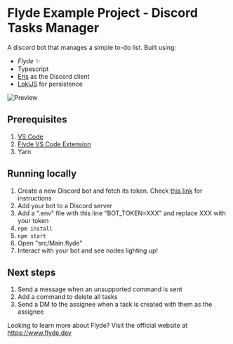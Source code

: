 # Flyde Example Project - Discord Tasks Manager

A discord bot that manages a simple to-do list. Built using:

- _Flyde_ ✨
- Typescript
- [Eris](https://abal.moe/Eris/) as the Discord client
- [LokiJS](https://github.com/techfort/LokiJS) for persistence

![Preview](preview.gif)

## Prerequisites

1. [VS Code](https://code.visualstudio.com/)
2. [Flyde VS Code Extension](https://marketplace.visualstudio.com/items?itemName=flyde.flyde-vscode)
3. Yarn

## Running locally

1. Create a new Discord bot and fetch its token. Check [this link](https://www.writebots.com/discord-bot-token/) for instructions
2. Add your bot to a Discord server
3. Add a ".env" file with this line "BOT_TOKEN=XXX" and replace XXX with your token
4. `npm install`
5. `npm start`
6. Open "src/Main.flyde"
7. Interact with your bot and see nodes lighting up!

## Next steps

1. Send a message when an unsupported command is sent
2. Add a command to delete all tasks
3. Send a DM to the assignee when a task is created with them as the assignee

Looking to learn more about Flyde? Visit the official website at https://www.flyde.dev
